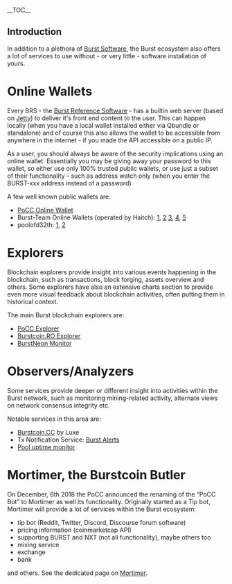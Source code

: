 <languages/>

<translate> \_\_TOC\_\_

Introduction
------------

In addition to a plethora of [Burst Software](burst-software.md), the Burst ecosystem also offers a lot of services to use without - or very little - software installation of yours.

Online Wallets
==============

Every BRS - the [Burst Reference Software](burst-software-burst-reference-software--28brs-29.md) - has a builtin web server (based on [Jetty](https://www.eclipse.org/jetty/documentation/9.4.x/contributing-documentation.html)) to deliver it's front end content to the user. This can happen locally (when you have a local wallet installed either via Qbundle or standalone) and of course this also allows the wallet to be accessible from anywhere in the internet - if you made the API accessible on a public IP.

As a user, you should always be aware of the security implications using an online wallet. Essentially you may be giving away your password to this wallet, so either use only 100% trusted public wallets, or use just a subset of their functionality - such as address watch only (when you enter the BURST-xxx address instead of a password)

A few well known public wallets are:

-   [PoCC Online Wallet](https://wallet.burst.cryptoguru.org:8125/index.html)
-   Burst-Team Online Wallets (operated by Haitch): [1](https://wallet1.burst-team.us:2083/index.html), [2](https://wallet2.burst-team.us:2083/index.html) [3](https://wallet3.burst-team.us:2083/index.html), [4](https://wallet4.burst-team.us:2083/index.html), [5](https://wallet5.burst-team.us:2083/index.html)
-   poolofd32th: [1](https://wallet.poolofd32th.club/index.html), [2](https://wallet2.poolofd32th.club/index.html)

Explorers
=========

Blockchain explorers provide insight into various events happening in the blockchain, such as transactions, block forging, assets overview and others. Some explorers have also an extensive charts section to provide even more visual feedback about blockchain activities, often putting them in historical context.

The main Burst blockchain explorers are:

-   [PoCC Explorer](https://explore.burst.cryptoguru.org/)
-   [Burstcoin.RO Explorer](https://explore.burstcoin.ro/)
-   [BurstNeon Monitor](http://burstneon.com/monitor?id=16020314477710380875)

Observers/Analyzers
===================

Some services provide deeper or different insight into activities within the Burst network, such as monitoring mining-related activity, alternate views on network consensus integrity etc.

Notable services in this area are:

-   [Burstcoin.CC](http://burstcoin.cc/) by Luxe
-   Tx Notification Service: [Burst Alerts](http://burstalerts.com/)
-   [Pool uptime monitor](https://uptime.statuscake.com/?TestID=M30iNz7TSq)

Mortimer, the Burstcoin Butler
==============================

On December, 6th 2018 the PoCC announced the renaming of the “PoCC Bot” to Mortimer as well its functionality. Originally started as a Tip bot, Mortimer will provide a lot of services within the Burst ecosystem:

-   tip bot (Reddit, Twitter, Discord, Discourse forum software)
-   pricing information (coinmarketcap API)
-   supporting BURST and NXT (not all functionality), maybe others too
-   mixing service
-   exchange
-   bank

and others. See the dedicated page on [Mortimer](mortimer.md).

</translate>
